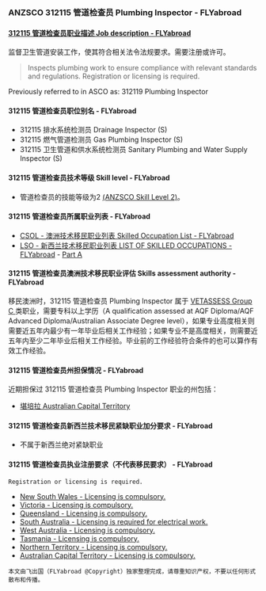 ### ANZSCO 312115 管道检查员 Plumbing Inspector - FLYabroad ###

#### [312115 管道检查员职业描述 Job description - FLYabroad](http://www.flyabroadvisa.com/anzsco/3121.html#312115)

监督卫生管道安装工作，使其符合相关法令法规要求。需要注册或许可。

> Inspects plumbing work to ensure compliance with relevant standards and regulations. Registration or licensing is required.

Previously referred to in ASCO as:
312119 Plumbing Inspector

#### 312115 管道检查员职位别名 - FLYabroad
 
- 312115 排水系统检测员 Drainage Inspector (S)
- 312115 燃气管道检测员 Gas Plumbing Inspector (S)
- 312115 卫生管道和供水系统检测员 Sanitary Plumbing and Water Supply Inspector (S)

#### 312115 管道检查员技术等级 Skill level - FLYabroad

- 管道检查员的技能等级为2 [(ANZSCO Skill Level 2)](http://www.flyabroadvisa.com/anzsco/)。

#### 312115 管道检查员所属职业列表 - FLYabroad

- [CSOL - 澳洲技术移民职业列表 Skilled Occupation List - FLYabroad](http://www.flyabroadvisa.com/sol/)
- [LSO - 新西兰技术移民职业列表 LIST OF SKILLED OCCUPATIONS - FLYabroad](http://nz.flyabroadvisa.com/lso/) - [Part A](parta)

#### 312115 管道检查员澳洲技术移民职业评估 Skills assessment authority - FLYabroad

移民澳洲时，312115 管道检查员 Plumbing Inspector 属于 [VETASSESS Group C ](http://www.flyabroadvisa.com/ass/vetassess.html)类职业，需要专科以上学历（A qualification assessed at AQF Diploma/AQF Advanced Diploma/Australian Associate Degree level），如果专业高度相关则需要近五年内最少有一年毕业后相关工作经验；如果专业不是高度相关，则需要近五年内至少二年毕业后相关工作经验。毕业前的工作经验符合条件的也可以算作有效工作经验。

#### 312115 管道检查员州担保情况 - FLYabroad

近期担保过 312115 管道检查员 Plumbing Inspector 职业的州包括：

- [堪培拉 Australian Capital Territory](http://www.flyabroadvisa.com/zdb/act.html)

#### 312115 管道检查员新西兰技术移民紧缺职业加分要求 - FLYabroad

- 不属于新西兰绝对紧缺职业

#### 312115 管道检查员执业注册要求（不代表移民要求） - FLYabroad

    Registration or licensing is required.

- [New South Wales - Licensing is compulsory.](http://www.fairtrading.nsw.gov.au/)
- [Victoria - Licensing is compulsory.](http://www.pic.vic.gov.au/)
- [Queensland - Licensing is compulsory.](http://www.dip.qld.gov.au/plumbing/plumbers-licensing.html)
- [South Australia - Licensing is required for electrical work.](http://www.cbs.sa.gov.au/wcm/)
- [West Australia - Licensing is compulsory.](http://www.plumbers.wa.gov.au/index.html)
- [Tasmania - Licensing is compulsory.](http://www.wst.tas.gov.au/contacts/plumbers_and_gasfitters_registration_board)
- [Northern Territory - Licensing is compulsory.](http://www.lands.nt.gov.au/building/boards/plumbers)
- [Australian Capital Territory - Licensing is compulsory.](http://www.actpla.act.gov.au/)

`本文由飞出国（FLYabroad @Copyright）独家整理完成，请尊重知识产权，不要以任何形式散布和传播。`